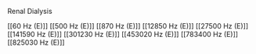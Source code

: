 Renal Dialysis

[[60 Hz (E)]]
[[500 Hz (E)]]
[[870 Hz (E)]]
[[12850 Hz (E)]]
[[27500 Hz (E)]]
[[141590 Hz (E)]]
[[301230 Hz (E)]]
[[453020 Hz (E)]]
[[783400 Hz (E)]]
[[825030 Hz (E)]]